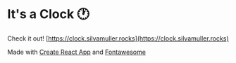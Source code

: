 

# It's a Clock 🕐

Check it out! [https://clock.silvamuller.rocks](https://clock.silvamuller.rocks)

Made with [Create React App](https://create-react-app.dev/) and [Fontawesome](https://fontawesome.com/)
